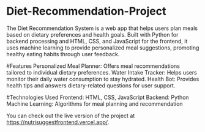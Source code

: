 # Diet-Recommendation-Project
The Diet Recommendation System is a web app that helps users plan meals based on dietary preferences and health goals. Built with Python for backend processing and HTML, CSS, and JavaScript for the frontend, it uses machine learning to provide personalized meal suggestions, promoting healthy eating habits through user feedback.

#Features
Personalized Meal Planner: Offers meal recommendations tailored to individual dietary preferences.
Water Intake Tracker: Helps users monitor their daily water consumption to stay hydrated.
Health Bot: Provides health tips and answers dietary-related questions for user support.

#Technologies Used
Frontend: HTML, CSS, JavaScript
Backend: Python
Machine Learning: Algorithms for meal planning and recommendation

You can check out the live version of the project at https://nutrisuggestfrontend.vercel.app/.

